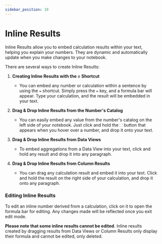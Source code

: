 ```yaml
---
sidebar_position: 10
---
```


# Inline Results

Inline Results allow you to embed calculation results within your text, helping you explain your numbers. They are dynamic and automatically update when you make changes to your notebook.

There are several ways to create Inline Results:

1. **Creating Inline Results with the = Shortcut**

   - You can embed any number or calculation within a sentence by using the `=` shortcut. Simply press the `=` key, and a formula bar will appear. Type your calculation, and the result will be embedded in your text.

2. **Drag & Drop Inline Results from the Number's Catalog**

   - You can easily embed any value from the number's catalog on the left side of your notebook. Just click and hold the `⸬` button that appears when you hover over a number, and drop it onto your text.

3. **Drag & Drop Inline Results from Data Views**

   - To embed aggregations from a Data View into your text, click and hold any result and drop it into any paragraph.

4. **Drag & Drop Inline Results from Column Results**

   - You can drag any calculation result and embed it into your text. Click and hold the result on the right side of your calculation, and drop it onto any paragraph.

### Editing Inline Results

To edit an inline number derived from a calculation, click on it to open the formula bar for editing. Any changes made will be reflected once you exit edit mode.

**Please note that some inline results cannot be edited**. Inline results created by dragging results from Data Views or Column Results only display their formula and cannot be edited, only deleted.
